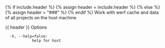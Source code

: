 {% if include.header %}
{% assign header = include.header %}
{% else %}
{% assign header = "###" %}
{% endif %}
Work with werf cache and data of all projects on the host machine

{{ header }} Options

```shell
  -h, --help=false:
            help for host
```

